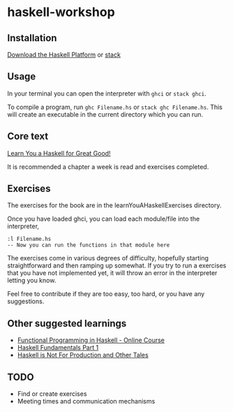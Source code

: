 haskell-workshop
================

Installation
------------
[Download the Haskell Platform](https://www.haskell.org/platform/) or [stack](https://docs.haskellstack.org/en/stable/install_and_upgrade/)

Usage
-----
In your terminal you can open the interpreter with `ghci` or `stack ghci`.

To compile a program, run `ghc Filename.hs` or `stack ghc Filename.hs`. This will create an executable in the current directory which you can run.

Core text
-----------
[Learn You a Haskell for Great Good!](http://learnyouahaskell.com/chapters)

It is recommended a chapter a week is read and exercises completed. 

Exercises
---------

The exercises for the book are in the learnYouAHaskellExercises directory.

Once you have loaded ghci, you can load each module/file into the interpreter,

```
:l Filename.hs
-- Now you can run the functions in that module here
```

The exercises come in various degrees of difficulty, hopefully starting straightforward and then ramping up somewhat. If you try to run a exercises that you have not implemented yet, it will throw an error in the interpreter letting you know.

Feel free to contribute if they are too easy, too hard, or you have any suggestions.


Other suggested learnings
-------------------------
* [Functional Programming in Haskell - Online Course](https://www.futurelearn.com/courses/functional-programming-haskell/3)
* [Haskell Fundamentals Part 1](https://app.pluralsight.com/library/courses/haskell-fundamentals-part1/table-of-contents)
* [Haskell is Not For Production and Other Tales](https://www.youtube.com/watch?v=mlTO510zO78)

TODO
----
* Find or create exercises
* Meeting times and communication mechanisms
